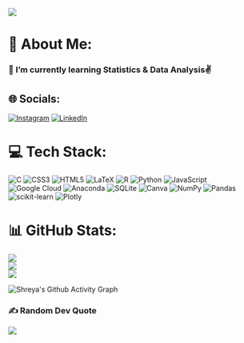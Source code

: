 [![](https://visitcount.itsvg.in/api?id=Statshreya&icon=0&color=0)](https://visitcount.itsvg.in)

# 💫 About Me:
### 🌱 I’m currently learning Statistics & Data Analysis✌️<br>


## 🌐 Socials:
[![Instagram](https://img.shields.io/badge/Instagram-%23E4405F.svg?logo=Instagram&logoColor=white)](https://instagram.com/its_moodyclouds/) [![LinkedIn](https://img.shields.io/badge/LinkedIn-%230077B5.svg?logo=linkedin&logoColor=white)](https://linkedin.com/in/shreya-chatterjee-1ab4a1247/)

# 💻 Tech Stack:
![C](https://img.shields.io/badge/c-%2300599C.svg?style=flat&logo=c&logoColor=white) ![CSS3](https://img.shields.io/badge/css3-%231572B6.svg?style=flat&logo=css3&logoColor=white) ![HTML5](https://img.shields.io/badge/html5-%23E34F26.svg?style=flat&logo=html5&logoColor=white) ![LaTeX](https://img.shields.io/badge/latex-%23008080.svg?style=flat&logo=latex&logoColor=white) ![R](https://img.shields.io/badge/r-%23276DC3.svg?style=flat&logo=r&logoColor=white) ![Python](https://img.shields.io/badge/python-3670A0?style=flat&logo=python&logoColor=ffdd54) ![JavaScript](https://img.shields.io/badge/javascript-%23323330.svg?style=flat&logo=javascript&logoColor=%23F7DF1E) ![Google Cloud](https://img.shields.io/badge/Google%20Cloud-%234285F4.svg?style=flat&logo=google-cloud&logoColor=white) ![Anaconda](https://img.shields.io/badge/Anaconda-%2344A833.svg?style=flat&logo=anaconda&logoColor=white) ![SQLite](https://img.shields.io/badge/sqlite-%2307405e.svg?style=flat&logo=sqlite&logoColor=white) ![Canva](https://img.shields.io/badge/Canva-%2300C4CC.svg?style=flat&logo=Canva&logoColor=white) ![NumPy](https://img.shields.io/badge/numpy-%23013243.svg?style=flat&logo=numpy&logoColor=white) ![Pandas](https://img.shields.io/badge/pandas-%23150458.svg?style=flat&logo=pandas&logoColor=white) ![scikit-learn](https://img.shields.io/badge/scikit--learn-%23F7931E.svg?style=flat&logo=scikit-learn&logoColor=white) ![Plotly](https://img.shields.io/badge/Plotly-%233F4F75.svg?style=flat&logo=plotly&logoColor=white)
# 📊 GitHub Stats:
![](https://github-readme-stats.vercel.app/api?username=Statshreya&theme=dark&hide_border=false&include_all_commits=true&count_private=false)<br/>
![](https://github-readme-streak-stats.herokuapp.com/?user=Statshreya&theme=dark&hide_border=false)<br/>
![](https://github-readme-stats.vercel.app/api/top-langs/?username=Statshreya&theme=dark&hide_border=false&include_all_commits=true&count_private=false&layout=compact)


![Shreya's Github Activity Graph](https://github-readme-activity-graph.cyclic.app/graph?username=Statshreya&custom_title=Shreya's%20GitHub%20Activity%20Graph&bg_color=000000&color=0079fa&line=2100fa&point=0079fa&area=true&hide_border=true)

### ✍️ Random Dev Quote
![](https://quotes-github-readme.vercel.app/api?type=horizontal&theme=radical)
